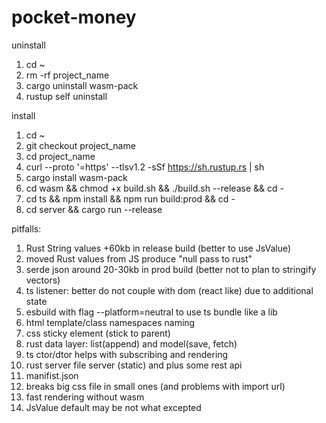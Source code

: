 # pocket-money

uninstall
1. cd ~
2. rm -rf project_name
3. cargo uninstall wasm-pack
4. rustup self uninstall

install 
1. cd ~
2. git checkout project_name
3. cd project_name	
3. curl --proto '=https' --tlsv1.2 -sSf https://sh.rustup.rs | sh
4. cargo install wasm-pack
5. cd wasm && chmod +x build.sh && ./build.sh --release && cd -
6. cd ts && npm install && npm run build:prod && cd -
7. cd server && cargo run --release


pitfalls:

1. Rust String values +60kb in release build (better to use JsValue)
2. moved Rust values from JS produce "null pass to rust"  
3. serde json around 20-30kb in prod build (better not to plan to stringify vectors)
4. ts listener: better do not couple with dom (react like) due to additional state
5. esbuild with flag --platform=neutral to use ts bundle like a lib
6. html template/class namespaces naming
7. css sticky element (stick to parent)
8. rust data layer: list(append) and model(save, fetch)
9. ts ctor/dtor helps with subscribing and rendering 
10. rust server file server (static) and plus some rest api
11. manifist.json
12. breaks big css file in small ones (and problems with import url)
13. fast rendering without wasm
14. JsValue default may be not what excepted
